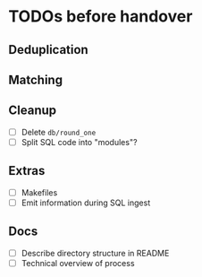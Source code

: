 # TODOs before handover

## Deduplication

## Matching

## Cleanup

- [ ] Delete `db/round_one`
- [ ] Split SQL code into "modules"?

## Extras

- [ ] Makefiles
- [ ] Emit information during SQL ingest

## Docs

- [ ] Describe directory structure in README
- [ ] Technical overview of process
